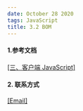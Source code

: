 ```yaml
---
date: October 28 2020
tags: JavaScript
title: 3.2 BOM
---
```


#### 1.参考文档

[[三、客户端 JavaScript]](https://web-dolphin.github.io/2020/10/28/JavaScript/Tutorial/%E4%B8%89%E3%80%81%E5%AE%A2%E6%88%B7%E7%AB%AF%20JavaScript/)

#### 2. 联系方式

[[Email]](yuanmin8888@outlook.com)
